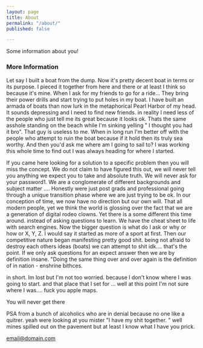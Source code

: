 ```yaml
---
layout: page
title: About
permalink: "/about/"
published: false

---
```

Some information about you!

### More Information

Let say I built a boat from the dump. Now it's pretty decent boat  in terms or its purpose. I pieced it together from here and there or at least I think so because it's mine. When I ask for my friends to go for a ride... They bring their power drills and start trying to put holes in my boat. I have built an armada of boats than now lurk in the metaphorical Pearl Harbor of my head. It sounds depressing and I need to find new friends. in reality I need less of the people who just tell me its great because it looks ok. Thats the same asshole standing on the beach while I'm sinking yelling " I thought you had it bro". That guy is useless to me.  When in long run I'm better off with the people who attempt to ruin the boat because if it hold then its truly sea worthy. And then you'd ask me where am I going to sail to? I was working this whole time to find out I was always heading for where I started.

If you came here looking for a solution to a specific problem then you will miss the concept. We do not claim to have figured this out, we will never tell you anything we expect you to take and absolute truth. We will never ask for your password1. We are a conglomerate of different backgrounds and subject matter .... Honestly were just post grads and professional going through a unique transition phase where we are just trying to be ok. In our conception of time, we now have no direction but our own will. That all modern people, yet we think the world is glossing over the fact that we are a generation of digital  rodeo clowns. Yet there is a some different this time around. instead of asking questions to learn. We have the cheat sheet to life with search engines. Now the bigger question is what do I ask or why or how or X, Y, Z.  I would say it started as more of a sport at first. Then our competitive nature began manifesting pretty good shit. being not afraid to destroy each others ideas (boats) we can attempt to shit idk.... that's the point. If we only ask questions for an expect answer then we are by definition insane. "Doing the same thing over and over again is the definition of in nation - enshrine bithces. 

in short. Im lost but I'm not too worried. because I don't know where I was going to start. and that place that I set for ... well at this point I'm not sure where I was.... fuck you apple maps. 

You will never get there 

PSA from a bunch of alcoholics who are in denial because no one like a quitrer.  yeah were looking at you mister "I have my shit together. " well mines spilled out on the pavement but at least I know what I have you prick.

[email@domain.com](mailto:email@domain.com)